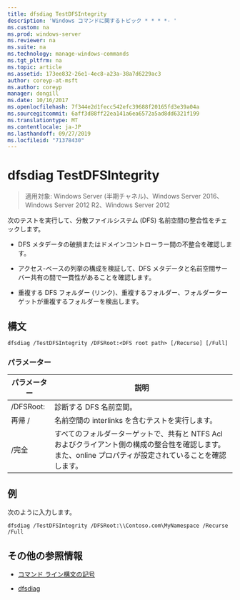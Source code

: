 ```yaml
---
title: dfsdiag TestDFSIntegrity
description: 'Windows コマンドに関するトピック * * * *- '
ms.custom: na
ms.prod: windows-server
ms.reviewer: na
ms.suite: na
ms.technology: manage-windows-commands
ms.tgt_pltfrm: na
ms.topic: article
ms.assetid: 173ee832-26e1-4ec8-a23a-38a7d6229ac3
author: coreyp-at-msft
ms.author: coreyp
manager: dongill
ms.date: 10/16/2017
ms.openlocfilehash: 7f344e2d1fecc542efc39688f20165fd3e39a04a
ms.sourcegitcommit: 6aff3d88ff22ea141a6ea6572a5ad8dd6321f199
ms.translationtype: MT
ms.contentlocale: ja-JP
ms.lasthandoff: 09/27/2019
ms.locfileid: "71378430"
---
```

# <a name="dfsdiag-testdfsintegrity"></a>dfsdiag TestDFSIntegrity

>適用対象: Windows Server (半期チャネル)、Windows Server 2016、Windows Server 2012 R2、Windows Server 2012

次のテストを実行して、分散ファイルシステム \(DFS\) 名前空間の整合性をチェックします。  
  
-   DFS メタデータの破損またはドメインコントローラー間の不整合を確認します。  
  
-   アクセス\-ベースの列挙の構成を検証して、DFS メタデータと名前空間サーバー共有の間で一貫性があることを確認します。  
  
-   重複する DFS フォルダー \(リンク\)、重複するフォルダー、フォルダーターゲットが重複するフォルダーを検出します。  
  
  
  
## <a name="syntax"></a>構文  
  
```  
dfsdiag /TestDFSIntegrity /DFSRoot:<DFS root path> [/Recurse] [/Full]  
```  
  
### <a name="parameters"></a>パラメーター  
  
|パラメーター|説明|  
|-------|--------|  
|\/DFSRoot:<DFS root path>|診断する DFS 名前空間。|  
|再帰 \/|名前空間の interlinks を含むテストを実行します。|  
|\/完全|すべてのフォルダーターゲットで、共有と NTFS Acl およびクライアント側の構成の整合性を確認します。 また、online プロパティが設定されていることを確認します。|  
  
## <a name="BKMK_Examples"></a>例  
次のように入力します。  
  
```  
dfsdiag /TestDFSIntegrity /DFSRoot:\\Contoso.com\MyNamespace /Recurse /Full  
```  
  
## <a name="additional-references"></a>その他の参照情報  
  
-   [コマンド ライン構文の記号](command-line-syntax-key.md)  
  
-   [dfsdiag](dfsdiag.md)  
  

